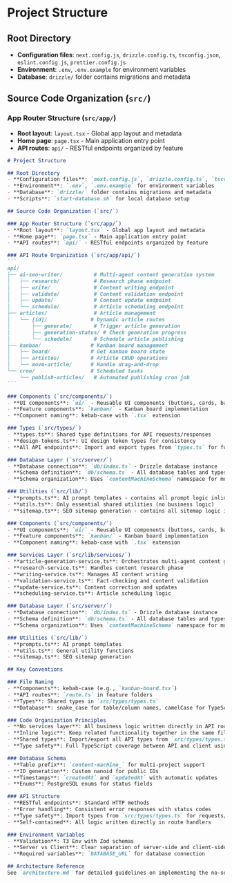 # Project Structure

## Root Directory
- **Configuration files**: `next.config.js`, `drizzle.config.ts`, `tsconfig.json`, `eslint.config.js`, `prettier.config.js`
- **Environment**: `.env`, `.env.example` for environment variables
- **Database**: `drizzle/` folder contains migrations and metadata

## Source Code Organization (`src/`)

### App Router Structure (`src/app/`)
- **Root layout**: `layout.tsx` - Global app layout and metadata
- **Home page**: `page.tsx` - Main application entry point
- **API routes**: `api/` - RESTful endpoints organized by feature

````markdown
# Project Structure

## Root Directory
- **Configuration files**: `next.config.js`, `drizzle.config.ts`, `tsconfig.json`, `eslint.config.js`, `prettier.config.js`
- **Environment**: `.env`, `.env.example` for environment variables
- **Database**: `drizzle/` folder contains migrations and metadata
- **Scripts**: `start-database.sh` for local database setup

## Source Code Organization (`src/`)

### App Router Structure (`src/app/`)
- **Root layout**: `layout.tsx` - Global app layout and metadata
- **Home page**: `page.tsx` - Main application entry point
- **API routes**: `api/` - RESTful endpoints organized by feature

### API Route Organization (`src/app/api/`)
```
api/
├── ai-seo-writer/          # Multi-agent content generation system
│   ├── research/           # Research phase endpoint
│   ├── write/              # Content writing endpoint
│   ├── validate/           # Content validation endpoint
│   ├── update/             # Content update endpoint
│   └── schedule/           # Article scheduling endpoint
├── articles/               # Article management
│   └── [id]/              # Dynamic article routes
│       ├── generate/       # Trigger article generation
│       ├── generation-status/ # Check generation progress
│       └── schedule/       # Schedule article publishing
├── kanban/                # Kanban board management
│   ├── board/             # Get kanban board state
│   ├── articles/          # Article CRUD operations
│   └── move-article/      # Handle drag-and-drop
└── cron/                  # Scheduled tasks
    └── publish-articles/   # Automated publishing cron job
```

### Components (`src/components/`)
- **UI components**: `ui/` - Reusable UI components (buttons, cards, badges)
- **Feature components**: `kanban/` - Kanban board implementation
- **Component naming**: kebab-case with `.tsx` extension

### Types (`src/types/`)
- **types.ts**: Shared type definitions for API requests/responses
- **design-tokens.ts**: UI design token types for consistency
- **All API endpoints**: Import and export types from `types.ts` for full-stack type safety

### Database Layer (`src/server/`)
- **Database connection**: `db/index.ts` - Drizzle database instance
- **Schema definition**: `db/schema.ts` - All database tables and types
- **Schema organization**: Uses `contentMachineSchema` namespace for multi-project support

### Utilities (`src/lib/`)
- **prompts.ts**: AI prompt templates - contains all prompt logic inline
- **utils.ts**: Only essential shared utilities (no business logic)
- **sitemap.ts**: SEO sitemap generation - contains all sitemap logic inline

### Components (`src/components/`)
- **UI components**: `ui/` - Reusable UI components (buttons, cards, badges)
- **Feature components**: `kanban/` - Kanban board implementation
- **Component naming**: kebab-case with `.tsx` extension

### Services Layer (`src/lib/services/`)
- **article-generation-service.ts**: Orchestrates multi-agent content generation
- **research-service.ts**: Handles content research phase
- **writing-service.ts**: Manages AI content writing
- **validation-service.ts**: Fact-checking and content validation
- **update-service.ts**: Content correction and updates
- **scheduling-service.ts**: Article scheduling logic

### Database Layer (`src/server/`)
- **Database connection**: `db/index.ts` - Drizzle database instance
- **Schema definition**: `db/schema.ts` - All database tables and types
- **Schema organization**: Uses `contentMachineSchema` namespace for multi-project support

### Utilities (`src/lib/`)
- **prompts.ts**: AI prompt templates
- **utils.ts**: General utility functions
- **sitemap.ts**: SEO sitemap generation

## Key Conventions

### File Naming
- **Components**: kebab-case (e.g., `kanban-board.tsx`)
- **API routes**: `route.ts` in feature folders
- **Types**: Shared types in `src/types/types.ts`
- **Database**: snake_case for table/column names, camelCase for TypeScript

### Code Organization Principles
- **No services layer**: All business logic written directly in API route handlers
- **Inline logic**: Keep related functionality together in the same file
- **Shared types**: Import/export all API types from `src/types/types.ts`
- **Type safety**: Full TypeScript coverage between API and client using shared types

### Database Schema
- **Table prefix**: `content-machine_` for multi-project support
- **ID generation**: Custom nanoid for public IDs
- **Timestamps**: `createdAt` and `updatedAt` with automatic updates
- **Enums**: PostgreSQL enums for status fields

### API Structure
- **RESTful endpoints**: Standard HTTP methods
- **Error handling**: Consistent error responses with status codes
- **Type safety**: Import types from `src/types/types.ts` for requests/responses
- **Self-contained**: All logic written directly in route handlers

### Environment Variables
- **Validation**: T3 Env with Zod schemas
- **Server vs Client**: Clear separation of server-side and client-side variables
- **Required variables**: `DATABASE_URL` for database connection

## Architecture Reference
See `architecture.md` for detailed guidelines on implementing the no-services architecture pattern.
````